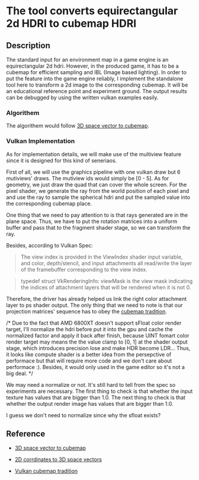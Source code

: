 # The tool converts equirectangular 2d HDRI to cubemap HDRI

## Description

The standard input for an environment map in a game engine is an equirectangular 2d hdri. However, in the produced game, it has to be a cubemap for efficient sampling and IBL (Image based lighting). In order to put the feature into the game engine reliably, I implement the standalone tool here to transform a 2d image to the corresponding cubemap. It will be an educational reference point and experiment ground. The output results can be debugged by using the written vulkan examples easily.

### Algorithem

The algorithem would follow [3D space vector to cubemap](http://paulbourke.net/panorama/cubemaps/cubemapinfo.pdf).

### Vulkan Implementation

As for implementation details, we will make use of the multiview feature since it is designed for this kind of seneriaos.

First of all, we will use the graphics pipeline with one vulkan draw but 6 mutiviews' draws. The mutiview ids would simply be [0 - 5]. As for geometry, we just draw the quad that can cover the whole screen. For the pixel shader, we generate the ray from the world position of each pixel and and use the ray to sample the spherical hdri and put the sampled value into the corresponding cubemap place.

One thing that we need to pay attention to is that rays generated are in the plane space. Thus, we have to put the rotation matrices into a uniform buffer and pass that to the fragment shader stage, so we can transform the ray.

Besides, according to Vulkan Spec:

> The view index is provided in the ViewIndex shader input variable, and color, depth/stencil, and input attachments all read/write the layer of the framebuffer corresponding to the view index.

> typedef struct VkRenderingInfo: viewMask is the view mask indicating the indices of attachment layers that will be rendered when it is not 0.

Therefore, the driver has already helped us link the right color attachment layer to ps shader output. The only thing that we need to note is that our projection matrices' sequence has to obey the [cubemap tradition](https://registry.khronos.org/vulkan/specs/1.3/html/chap16.html#_cube_map_face_selection).

/*
Due to the fact that AMD 6800XT doesn't support sFloat color render target, I'll normalize the hdri before put it into the gpu and cache the normalized factor and apply it back after finish, because UINT fomart color render target may means the the value clamp to [0, 1] at the shader output stage, which introduces precision lose and make HDR become LDR... Thus, it looks like compute shader is a better idea from the persepctive of performace but that will require more code and we don't care about performace :). Besides, it would only used in the game editor so it's not a big deal.
*/

We may need a normalize or not. It's still hard to tell from the spec so experiments are necessary. The first thing to check is that whether the input texture has values that are bigger than 1.0. The next thing to check is that whether the output render image has values that are bigger than 1.0.

I guess we don't need to normalize since why the sfloat exists?


## Reference

* [3D space vector to cubemap](http://paulbourke.net/panorama/cubemaps/cubemapinfo.pdf)

* [2D corrdinates to 3D space vectors](http://paulbourke.net/panorama/cubemaps/#3)
  
* [Vulkan cubemap tradition](https://registry.khronos.org/vulkan/specs/1.3/html/chap16.html#_cube_map_face_selection)